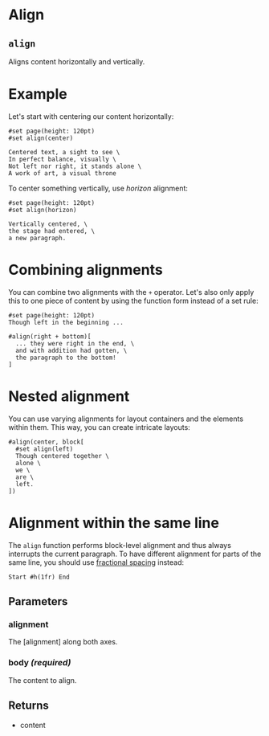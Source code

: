 # Align

## `align`

Aligns content horizontally and vertically.

# Example
Let's start with centering our content horizontally:
```example
#set page(height: 120pt)
#set align(center)

Centered text, a sight to see \
In perfect balance, visually \
Not left nor right, it stands alone \
A work of art, a visual throne
```

To center something vertically, use _horizon_ alignment:
```example
#set page(height: 120pt)
#set align(horizon)

Vertically centered, \
the stage had entered, \
a new paragraph.
```

# Combining alignments
You can combine two alignments with the `+` operator. Let's also only apply
this to one piece of content by using the function form instead of a set
rule:
```example
#set page(height: 120pt)
Though left in the beginning ...

#align(right + bottom)[
  ... they were right in the end, \
  and with addition had gotten, \
  the paragraph to the bottom!
]
```

# Nested alignment
You can use varying alignments for layout containers and the elements within
them. This way, you can create intricate layouts:

```example
#align(center, block[
  #set align(left)
  Though centered together \
  alone \
  we \
  are \
  left.
])
```

# Alignment within the same line
The `align` function performs block-level alignment and thus always
interrupts the current paragraph. To have different alignment for parts
of the same line, you should use [fractional spacing]($h) instead:

```example
Start #h(1fr) End
```

## Parameters

### alignment 

The [alignment] along both axes.



### body *(required)*

The content to align.

## Returns

- content

